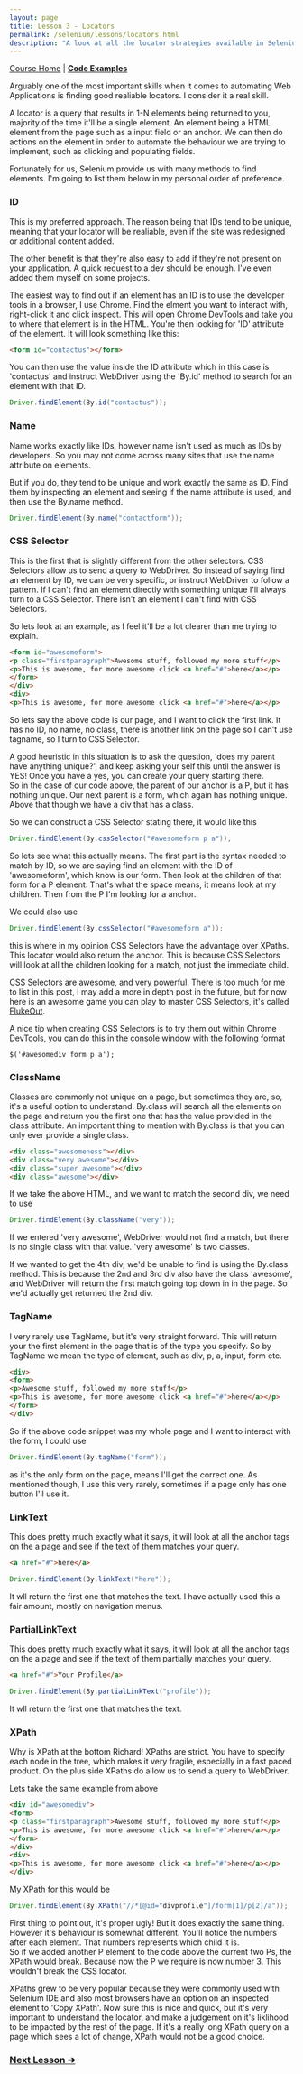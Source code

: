 ```yaml
---
layout: page
title: Lesson 3 - Locators
permalink: /selenium/lessons/locators.html
description: "A look at all the locator strategies available in Selenium WebDriver"
---
```

[Course Home](../course) \| [**Code Examples**](https://github.com/FriendlyTester/Selenium-WebDriver-Examples/blob/master/java/src/test/java/lessons/C_Locators.java)

Arguably one of the most important skills when it comes to automating Web Applications is finding good realiable locators. I consider it a real skill.   

A locator is a query that results in 1-N elements being returned to you, majority of the time it'll be a single element. An element being a HTML element from the page such as a input field or an anchor. We can then do actions on the element in order to automate the behaviour we are trying to implement, such as clicking and populating fields.

Fortunately for us, Selenium provide us with many methods to find elements. I'm going to list them below in my personal order of preference.

### ID
This is my preferred approach. The reason being that IDs tend to be unique, meaning that your locator will be realiable, even if the site was redesigned or additional content added.  

The other benefit is that they're also easy to add if they're not present on your application. A quick request to a dev should be enough. I've even added them myself on some projects.
  
The easiest way to find out if an element has an ID is to use the developer tools in a browser, I use Chrome. Find the elment you want to interact with, right-click it and click inspect. This will open Chrome DevTools and take you to where that element is in the HTML. You're then looking for 'ID' attribute of the element. It will   look something like this:

```html
<form id="contactus"></form>
```

You can then use the value inside the ID attribute which in this case is 'contactus' and instruct WebDriver using the 'By.id' method to search for an element with that ID.

```java
Driver.findElement(By.id("contactus"));
```

### Name
Name works exactly like IDs, however name isn't used as much as IDs by developers. So you may not come across many sites that use the name attribute on elements.

But if you do, they tend to be unique and work exactly the same as ID. Find them by inspecting an element and seeing if the name attribute is used, and then use the By.name method.
```java
Driver.findElement(By.name("contactform"));
```

### CSS Selector
This is the first that is slightly different from the other selectors. CSS Selectors allow us to send a query to WebDriver. So instead of saying find an element by ID, we can be very specific, or instruct WebDriver to follow a pattern. If I can't find an element directly with something unique I'll always turn to a CSS Selector. There isn't an element I can't find with CSS Selectors.

So lets look at an example, as I feel it'll be a lot clearer than me trying to explain. 
```html
<form id="awesomeform">
<p class="firstparagraph">Awesome stuff, followed my more stuff</p>
<p>This is awesome, for more awesome click <a href="#">here</a></p>
</form>
</div>
<div>
<p>This is awesome, for more awesome click <a href="#">here</a></p>
```
So lets say the above code is our page, and I want to click the first link. It has no ID, no name, no class, there is another link on the page so I can't use tagname, so I turn to CSS Selector.

A good heuristic in this situation is to ask the question, 'does my parent have anything unique?', and keep asking your self this until the answer is YES! Once you have a yes, you can create your query starting there.  
So in the case of our code above, the parent of our anchor is a P, but it has nothing unique. Our next parent is a form, which again has nothing unique. Above that though we have a div that has a class.

So we can construct a CSS Selector stating there, it would like this
```java
Driver.findElement(By.cssSelector("#awesomeform p a"));
```
So lets see what this actually means. The first part is the syntax needed to match by ID, so we are saying find an element with the ID of 'awesomeform', which know is our form. Then look at the children of that form for a P element. That's what the space means, it means look at my children. Then from the P I'm looking for a anchor.  

We could also use
```java
Driver.findElement(By.cssSelector("#awesomeform a"));
```
this is where in my opinion CSS Selectors have the advantage over XPaths. This locator would also return the anchor. This is because CSS Selectors will look at all the children looking for a match, not just the immediate child.
  
CSS Selectors are awesome, and very powerful. There is too much for me to list in this post, I may add a more in depth post in the future, but for now here is an awesome game you can play to master CSS Selectors, it's called [FlukeOut](http://flukeout.github.io/).

A nice tip when creating CSS Selectors is to try them out within Chrome DevTools, you can do this in the console window with the following format
```jshint
$('#awesomediv form p a');
```

### ClassName
Classes are commonly not unique on a page, but sometimes they are, so, it's a useful option to understand. By.class will search all the elements on the page and return you the first one that has the value provided in the class attribute. 
An important thing to mention with By.class is that you can only ever provide a single class.

```html
<div class="awesomeness"></div>
<div class="very awesome"></div>
<div class="super awesome"></div>
<div class="awesome"></div> 
```

If we take the above HTML, and we want to match the second div, we need to use
```java
Driver.findElement(By.className("very"));
```
If we entered 'very awesome', WebDriver would not find a match, but there is no single class with that value. 'very awesome' is two classes.

If we wanted to get the 4th div, we'd be unable to find is using the By.class method. This is because the 2nd and 3rd div also have the class 'awesome', and WebDriver will return the first match going top down in in the page. So we'd actually get returned the 2nd div.

### TagName
I very rarely use TagName, but it's very straight forward. This will return your the first element in the page that is of the type you specify. So by TagName we mean the type of element, such as div, p, a, input, form etc.

```html
<div>
<form>
<p>Awesome stuff, followed my more stuff</p>
<p>This is awesome, for more awesome click <a href="#">here</a></p>
</form>
</div>
```

So if the above code snippet was my whole page and I want to interact with the form, I could use
```java
Driver.findElement(By.tagName("form"));
```
as it's the only form on the page, means I'll get the correct one. As mentioned though, I use this very rarely, sometimes if a page only has one button I'll use it.

### LinkText
This does pretty much exactly what it says, it will look at all the anchor tags on the a page and see if the text of them matches your query.
```html
<a href="#">here</a>
```
```java
Driver.findElement(By.linkText("here"));
```
It wll return the first one that matches the text. I have actually used this a fair amount, mostly on navigation menus.

### PartialLinkText
This does pretty much exactly what it says, it will look at all the anchor tags on the a page and see if the text of them partially matches your query.
```html
<a href="#">Your Profile</a>
```
```java
Driver.findElement(By.partialLinkText("profile"));
```
It wll return the first one that matches the text. 

### XPath
Why is XPath at the bottom Richard! XPaths are strict. You have to specify each node in the tree, which makes it very fragile, especially in a fast paced product. On the plus side XPaths do allow us to send a query to WebDriver.

Lets take the same example from above 
```html
<div id="awesomediv">
<form>
<p class="firstparagraph">Awesome stuff, followed my more stuff</p>
<p>This is awesome, for more awesome click <a href="#">here</a></p>
</form>
</div>
<div>
<p>This is awesome, for more awesome click <a href="#">here</a></p>
</div>
```
My XPath for this would be
```java
Driver.findElement(By.XPath("//*[@id="divprofile"]/form[1]/p[2]/a"));
```
First thing to point out, it's proper ugly! But it does exactly the same thing. However it's behaviour is somewhat different. You'll notice the numbers after each element. That numbers represents which child it is.  
So if we added another P element to the code above the current two Ps, the XPath would break. Because now the P we require is now number 3. This wouldn't break the CSS locator.

XPaths grew to be very popular because they were commonly used with Selenium IDE and also most browsers have an option on an inspected element to 'Copy XPath'. Now sure this is nice and quick, but it's very important to understand the locator, and make a judgement on it's liklihood to be impacted by the rest of the page. If it's a really long XPath query on a page which sees a lot of change, XPath would not be a good choice. 

### [Next Lesson &#10132;](../lessons/interactions)